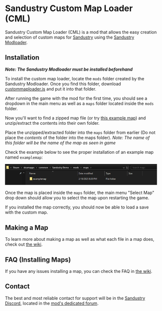 # Sandustry Custom Map Loader (CML)

Sandustry Custom Map Loader (CML) is a mod that allows the easy creation and selection of custom maps for [Sandustry](https://store.steampowered.com/app/2764460/Sandustry/) using the [Sandustry Modloader](https://git.rendezvous.dev/shadowcomputer/sandustry-modloader).

## Installation

**_Note: The Sandustry Modloader must be installed beforehand_**

To install the custom map loader, locate the `mods` folder created by the Sandustry Modloader. Once you find this folder, download [custommaploader.js](https://github.com/Electric131/Sandustry-CustomMapLoader/releases/latest/download/custommaploader.js) and put it into that folder.

After running the game with the mod for the first time, you should see a dropdown in the main menu as well as a `maps` folder located inside the `mods` folder.

Now you'll want to find a zipped map file (or try [this example map](https://github.com/Electric131/Sandustry-CustomMapLoader/releases/latest/download/examplemap.zip)) and unzip/extract the contents into their own folder.

Place the unzipped/extracted folder into the `maps` folder from earlier (Do not place the _contents_ of the folder into the maps folder). _Note: The name of this folder will be the name of the map as seen in game_

Check the example below to see the proper installation of an example map named `examplemap`:

!['examplemap' folder located inside the maps folder](/imgs/maps_folder.png)

Once the map is placed inside the `maps` folder, the main menu "Select Map" drop down should allow you to select the map upon restarting the game.

If you installed the map correctly, you should now be able to load a save with the custom map.

## Making a Map

To learn more about making a map as well as what each file in a map does, check out [the wiki](https://github.com/Electric131/Sandustry-CustomMapLoader/wiki/Making-a-Map).

## FAQ (Installing Maps)

If you have any issues installing a map, you can check the FAQ in [the wiki](https://github.com/Electric131/Sandustry-CustomMapLoader/wiki/FAQ-(Installing-Maps)).

## Contact

The best and most reliable contact for support will be in the [Sandustry Discord](https://discord.gg/Vt27aBcjXf), located in the [mod's dedicated forum](https://discord.com/channels/307205327659597856/1340092851605733477).
